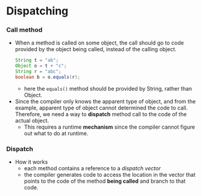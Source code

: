 Dispatching
===========

### Call method
- When a method is called on some object, the call should go to code provided by the object being called, instead of the calling object.
	``` java
	String t = "ab";
	Object o = t + "c";
	String r = "abc";
	boolean b = o.equals(r);
	```
	- here the `equals()` method should be provided by String, rather than Object.
- Since the compiler only knows the apparent type of object, and from the example, apparent type of object cannot determined the code to call. Therefore, we need a way to **dispatch** method call to the code of the actual object.
	- This requires a runtime **mechanism** since the compiler cannot figure out what to do at runtime.

### Dispatch 
- How it works
	- each method contains a reference to a *dispatch vector*
	- the compiler generates code to access the location in the vector that points to the code of the method **being called** and branch to that code. 